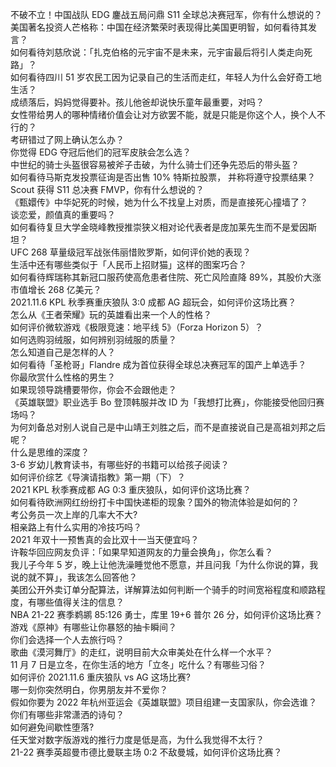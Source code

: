 不破不立！中国战队 EDG 鏖战五局问鼎 S11 全球总决赛冠军，你有什么想说的？  
美国著名投资人芒格称：中国在经济繁荣时表现得比美国更明智，如何看待其发言？  
如何看待刘慈欣说：「扎克伯格的元宇宙不是未来，元宇宙最后将引人类走向死路」？  
如何看待四川 51 岁农民工因为记录自己的生活而走红，年轻人为什么会好奇工地生活？  
成绩落后，妈妈觉得要补。孩儿他爸却说快乐童年最重要，对吗？  
女性带给男人的哪种情绪价值会让对方欲罢不能，就是只能是你这个人，换个人不行的？  
考研错过了网上确认怎么办？  
你觉得 EDG 夺冠后他们的冠军皮肤会怎么选？  
中世纪的骑士头盔很容易被斧子击破，为什么骑士们还争先恐后的带头盔？  
如何看待马斯克发投票征询是否出售 10% 特斯拉股票， 并称将遵守投票结果？  
Scout 获得 S11 总决赛 FMVP，你有什么想说的？  
《甄嬛传》中华妃死的时候，她为什么不找皇上对质，而是直接死心撞墙了？  
谈恋爱，颜值真的重要吗？  
如何看待复旦大学金晓峰教授推崇狭义相对论代表者是庞加莱先生而不是爱因斯坦？  
UFC 268 草量级冠军战张伟丽惜败罗斯，如何评价她的表现？  
生活中还有哪些类似于「人民币上招财猫」这样的图案巧合？  
如何看待辉瑞称其新冠口服药使高危患者住院、死亡风险直降 89%，其股价大涨市值增长 268 亿美元？  
2021.11.6 KPL 秋季赛重庆狼队 3:0 成都 AG 超玩会，如何评价这场比赛？  
怎么从《王者荣耀》玩的英雄看出来一个人的性格？  
如何评价微软游戏《极限竞速：地平线 5》（Forza Horizon 5）？  
如何选购羽绒服，如何辨别羽绒服的质量？  
怎么知道自己是怎样的人？  
如何看待「圣枪哥」Flandre 成为首位获得全球总决赛冠军的国产上单选手？  
你最欣赏什么性格的男生？  
如果现领导跳槽要带你，你会不会跟他走？  
《英雄联盟》职业选手 Bo 登顶韩服并改 ID 为「我想打比赛」，你能接受他回归赛场吗？  
为何刘备总对别人说自己是中山靖王刘胜之后，而不是直接说自己是高祖刘邦之后呢？  
什么是思维的深度？  
3-6 岁幼儿教育读书，有哪些好的书籍可以给孩子阅读？  
如何评价综艺《导演请指教》第一期（下）？  
2021 KPL 秋季赛成都 AG 0:3 重庆狼队，如何评价这场比赛？  
如何看待欧洲网红纷纷打卡中国快递柜的现象？国外的物流体验是如何的？  
考公务员一次上岸的几率大不大?  
相亲路上有什么实用的冷技巧吗？  
2021 年双十一预售真的会比双十一当天便宜吗？  
许鞍华回应网友负评：「如果早知道网友的力量会换角」，你怎么看？  
我儿子今年 5 岁，晚上让他洗澡睡觉他不愿意，并且问我「为什么你说的算，我说的就不算」，我该怎么回答他？  
美团公开外卖订单分配算法，详解算法如何判断一个骑手的时间宽裕程度和顺路程度，有哪些值得关注的信息？  
NBA 21-22 赛季鹈鹕 85:126 勇士，库里 19+6 普尔 26 分，如何评价这场比赛？  
游戏《原神》有哪些让你暴怒的抽卡瞬间？  
你们会选择一个人去旅行吗？  
歌曲《漠河舞厅》的走红，说明目前大众审美处在什么样一个水平？  
11 月 7 日是立冬，在你生活的地方「立冬」吃什么？有哪些习俗？  
如何评价 2021.11.6 重庆狼队 vs  AG 这场比赛?  
哪一刻你突然明白，你男朋友并不爱你？  
假如你要为 2022 年杭州亚运会《英雄联盟》项目组建一支国家队，你会选谁？  
你们有哪些非常潇洒的诗句？  
如何避免间歇性堕落?  
任天堂对数字版游戏的推行力度是低是高，为什么我觉得不太行？  
21-22 赛季英超曼市德比曼联主场 0:2 不敌曼城，如何评价这场比赛？  
